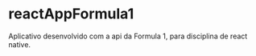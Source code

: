 # reactAppFormula1
Aplicativo desenvolvido com a api da Formula 1, para disciplina de react native.
